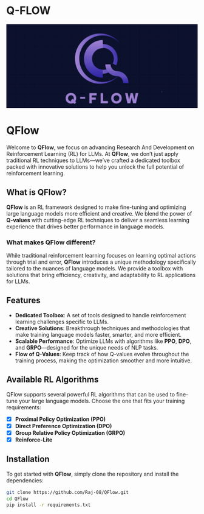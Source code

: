 # Q-FLOW
![Alt Text](images/img-copy.jpg)

# QFlow

Welcome to **QFlow**, we focus on advancing Research And Development on Reinforcement Learning (RL) for LLMs. At **QFlow**, we don’t just apply traditional RL techniques to LLMs—we’ve crafted a dedicated toolbox packed with innovative solutions to help you unlock the full potential of reinforcement learning.

## What is QFlow?

**QFlow** is an RL framework designed to make fine-tuning and optimizing large language models more efficient and creative. We blend the power of **Q-values** with cutting-edge RL techniques to deliver a seamless learning experience that drives better performance in language models.

### What makes QFlow different?

While traditional reinforcement learning focuses on learning optimal actions through trial and error, **QFlow** introduces a unique methodology specifically tailored to the nuances of language models. We provide a toolbox with solutions that bring efficiency, creativity, and adaptability to RL applications for LLMs.

## Features

- **Dedicated Toolbox**: A set of tools designed to handle reinforcement learning challenges specific to LLMs.
- **Creative Solutions**: Breakthrough techniques and methodologies that make training language models faster, smarter, and more efficient.
- **Scalable Performance**: Optimize LLMs with algorithms like **PPO**, **DPO**, and **GRPO**—designed for the unique needs of NLP tasks.
- **Flow of Q-Values**: Keep track of how Q-values evolve throughout the training process, making the optimization smoother and more intuitive.

## Available RL Algorithms

QFlow supports several powerful RL algorithms that can be used to fine-tune your large language models. Choose the one that fits your training requirements:

- [x] **Proximal Policy Optimization (PPO)**
- [x] **Direct Preference Optimization (DPO)**
- [x] **Group Relative Policy Optimization (GRPO)**
- [x] **Reinforce-Lite**

## Installation

To get started with **QFlow**, simply clone the repository and install the dependencies:

```bash
git clone https://github.com/Raj-08/QFlow.git
cd QFlow
pip install -r requirements.txt
